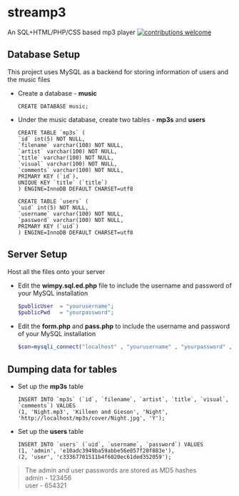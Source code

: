 # streamp3
An SQL+HTML/PHP/CSS based mp3 player [![contributions welcome](https://img.shields.io/badge/contributions-welcome-brightgreen.svg?style=flat)](https://github.com/tackyunicorn/streamp3/issues)

## Database Setup
This project uses MySQL as a backend for storing information of users and the music files  
* Create a database - **music**  
	```mysql
	CREATE DATABASE music;
	```  

* Under the music database, create two tables - **mp3s** and **users**  
	```mysql
	CREATE TABLE `mp3s` (
	`id` int(5) NOT NULL,
	`filename` varchar(100) NOT NULL,
	`artist` varchar(100) NOT NULL,
	`title` varchar(100) NOT NULL,
	`visual` varchar(100) NOT NULL,
	`comments` varchar(100) NOT NULL,
	PRIMARY KEY (`id`),
	UNIQUE KEY `title` (`title`)
	) ENGINE=InnoDB DEFAULT CHARSET=utf8
	```  
	```mysql
	CREATE TABLE `users` (
	`uid` int(5) NOT NULL,
	`username` varchar(100) NOT NULL,
	`password` varchar(100) NOT NULL,
	PRIMARY KEY (`uid`)
	) ENGINE=InnoDB DEFAULT CHARSET=utf8
	```
## Server Setup
Host all the files onto your server  
* Edit the **wimpy.sql.ed.php** file to include the username and password of your MySQL installation
	```php
	$publicUser  = "yourusername";
	$publicPwd   = "yourpassword";
	```  
* Edit the **form.php** and **pass.php** to include the username and password of your MySQL installation
	```php
	$con=mysqli_connect("localhost" , "yourusername" , "yourpassword" , "music");
	```  
## Dumping data for tables
* Set up the **mp3s** table
	```mysql
	INSERT INTO `mp3s` (`id`, `filename`, `artist`, `title`, `visual`, `comments`) VALUES
	(1, 'Night.mp3', 'Killeen and Gieson', 'Night', 'http://localhost/mp3s/cover/Night.jpg', 'Y');
	```
* Set up the **users** table
	```mysql
	INSERT INTO `users` (`uid`, `username`, `password`) VALUES
	(1, 'admin', 'e10adc3949ba59abbe56e057f20f883e'),
	(2, 'user', 'c33367701511b4f6020ec61ded352059');
	```
> The admin and user passwords are stored as MD5 hashes  
	admin - 123456  
	user - 654321
